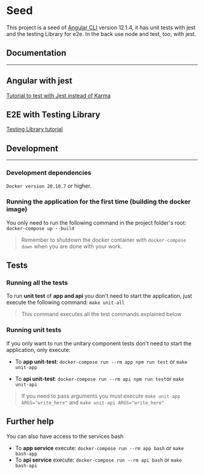 # Seed
This project is a seed of [Angular CLI](https://github.com/angular/angular-cli) version 12.1.4, it has unit tests with jest and the testing Library for e2e. In the back use node and test, too, with jest.

## Documentation

---

## Angular with jest
[Tutorial to test with Jest instead of Karma](https://www.amadousall.com/how-to-set-up-angular-unit-testing-with-jest/)

## E2E with Testing Library
[Testing Library tutorial](https://timdeschryver.dev/blog/good-testing-practices-with-angular-testing-library#the-angular-testing-library)

## Development

---

### Development dependencies

`Docker version 20.10.7` or higher.

### Running the application for the first time (building the docker image)

You only need to run the following command in the project folder's root:
`docker-compose up --build`

> Remember to shutdown the docker container with 
> `docker-compose down` when you are done with your work.

## Tests
### Running all the tests

To run **unit test** of **app and api** you don't need to start the application, just execute the following command:
`make unit-all`

> This command executes all the test commands explained below

### Running unit tests

If you only want to run the unitary component tests don't need to start the application, only execute:

- To **app unit-test**:
`docker-compose run --rm app npm run test` or `make unit-app`

- To **api unit-test**:
`docker-compose run --rm api npm run test`or `make unit-api`

> If you need to pass arguments you must execute `make unit-app ARGS="write_here"` and `make unit-api ARGS="write_here"`

## Further help
You can also have access to the services bash
- To **app service** execute:
`docker-compose run --rm app bash` or `make bash-app`
- To **api service** execute:
`docker-compose run --rm api bash` or `make bash-api`